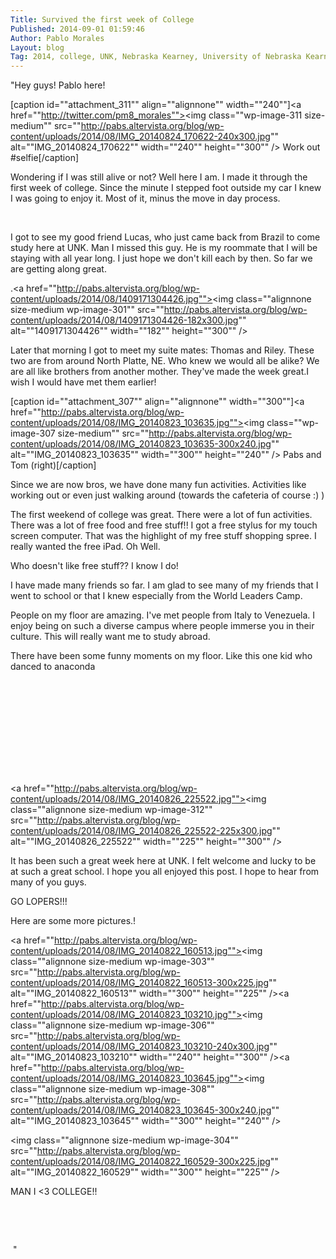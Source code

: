 ```yaml
---
Title: Survived the first week of College
Published: 2014-09-01 01:59:46
Author: Pablo Morales
Layout: blog
Tag: 2014, college, UNK, Nebraska Kearney, University of Nebraska Kearney, dorms, college life
---
```

"Hey guys! Pablo here!

[caption id=""attachment_311"" align=""alignnone"" width=""240""]<a href=""http://twitter.com/pm8_morales""><img class=""wp-image-311 size-medium"" src=""http://pabs.altervista.org/blog/wp-content/uploads/2014/08/IMG_20140824_170622-240x300.jpg"" alt=""IMG_20140824_170622"" width=""240"" height=""300"" /></a> Work out #selfie[/caption]

Wondering if I was still alive or not? Well here I am. I made it through the first week of college. Since the minute I stepped foot outside my car I knew I was going to enjoy it. Most of it, minus the move in day process.

&nbsp;

I got to see my good friend Lucas, who just came back from Brazil to come study here at UNK. Man I missed this guy. He is my roommate that I will be staying with all year long. I just hope we don't kill each by then. So far we are getting along great.

.<a href=""http://pabs.altervista.org/blog/wp-content/uploads/2014/08/1409171304426.jpg""><img class=""alignnone size-medium wp-image-301"" src=""http://pabs.altervista.org/blog/wp-content/uploads/2014/08/1409171304426-182x300.jpg"" alt=""1409171304426"" width=""182"" height=""300"" /></a>

Later that morning I got to meet my suite mates: Thomas and Riley. These two are from around North Platte, NE. Who knew we would all be alike? We are all like brothers from another mother. They've made the week great.I wish I would have met them earlier!

[caption id=""attachment_307"" align=""alignnone"" width=""300""]<a href=""http://pabs.altervista.org/blog/wp-content/uploads/2014/08/IMG_20140823_103635.jpg""><img class=""wp-image-307 size-medium"" src=""http://pabs.altervista.org/blog/wp-content/uploads/2014/08/IMG_20140823_103635-300x240.jpg"" alt=""IMG_20140823_103635"" width=""300"" height=""240"" /></a> Pabs and Tom (right)[/caption]

Since we are now bros, we have done many fun activities. Activities like working out or even just walking around (towards the cafeteria of course :) )

The first weekend of college was great. There were a lot of fun activities. There was a lot of free food and free stuff!! I got a free stylus for my touch screen computer. That was the highlight of my free stuff shopping spree. I really wanted the free iPad. Oh Well.

Who doesn't like free stuff?? I know I do!

I have made many friends so far. I am glad to see many of my friends that I went to school or that I knew especially from the World Leaders Camp.

People on my floor are amazing. I've met people from Italy to Venezuela. I enjoy being on such a diverse campus where people immerse you in their culture. This will really want me to study abroad.

There have been some funny moments on my floor. Like this one kid who danced to anaconda

<iframe src=""//www.youtube.com/embed/ngD4-7amVvM"" width=""420"" height=""315"" frameborder=""0"" allowfullscreen=""allowfullscreen""></iframe>

<a href=""http://pabs.altervista.org/blog/wp-content/uploads/2014/08/IMG_20140826_225522.jpg""><img class=""alignnone size-medium wp-image-312"" src=""http://pabs.altervista.org/blog/wp-content/uploads/2014/08/IMG_20140826_225522-225x300.jpg"" alt=""IMG_20140826_225522"" width=""225"" height=""300"" /></a>

It has been such a great week here at UNK. I felt welcome and lucky to be at such a great school. I hope you all enjoyed this post. I hope to hear from many of you guys.

GO LOPERS!!!

Here are some more pictures.!

<a href=""http://pabs.altervista.org/blog/wp-content/uploads/2014/08/IMG_20140822_160513.jpg""><img class=""alignnone size-medium wp-image-303"" src=""http://pabs.altervista.org/blog/wp-content/uploads/2014/08/IMG_20140822_160513-300x225.jpg"" alt=""IMG_20140822_160513"" width=""300"" height=""225"" /></a><a href=""http://pabs.altervista.org/blog/wp-content/uploads/2014/08/IMG_20140823_103210.jpg""><img class=""alignnone size-medium wp-image-306"" src=""http://pabs.altervista.org/blog/wp-content/uploads/2014/08/IMG_20140823_103210-240x300.jpg"" alt=""IMG_20140823_103210"" width=""240"" height=""300"" /></a><a href=""http://pabs.altervista.org/blog/wp-content/uploads/2014/08/IMG_20140823_103645.jpg""><img class=""alignnone size-medium wp-image-308"" src=""http://pabs.altervista.org/blog/wp-content/uploads/2014/08/IMG_20140823_103645-300x240.jpg"" alt=""IMG_20140823_103645"" width=""300"" height=""240"" /></a>

<img class=""alignnone size-medium wp-image-304"" src=""http://pabs.altervista.org/blog/wp-content/uploads/2014/08/IMG_20140822_160529-300x225.jpg"" alt=""IMG_20140822_160529"" width=""300"" height=""225"" />

MAN I &lt;3 COLLEGE!!

&nbsp;

&nbsp;

&nbsp;"